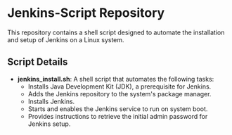 # Jenkins-Script Repository

This repository contains a shell script designed to automate the installation and setup of Jenkins on a Linux system.

## Script Details

- **jenkins_install.sh**: A shell script that automates the following tasks:
  - Installs Java Development Kit (JDK), a prerequisite for Jenkins.
  - Adds the Jenkins repository to the system's package manager.
  - Installs Jenkins.
  - Starts and enables the Jenkins service to run on system boot.
  - Provides instructions to retrieve the initial admin password for Jenkins setup.
